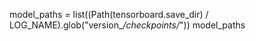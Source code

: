model_paths = list((Path(tensorboard.save_dir) / LOG_NAME).glob("version_*/checkpoints/*"))
model_paths